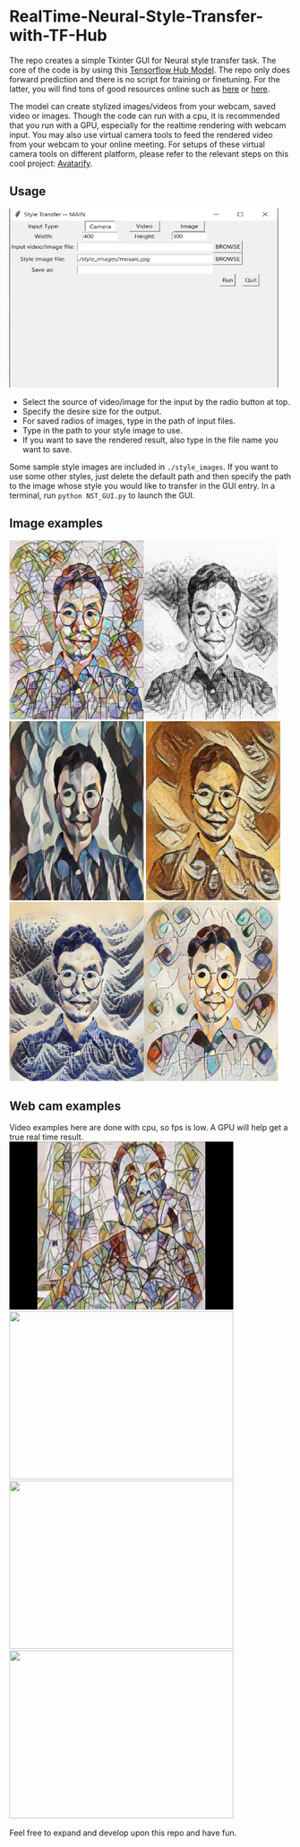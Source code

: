 # RealTime-Neural-Style-Transfer-with-TF-Hub

The repo creates a simple Tkinter GUI for Neural style transfer task. The core of the code is by
using this [Tensorflow Hub Model](https://tfhub.dev/google/magenta/arbitrary-image-stylization-v1-256/2). The repo
only does forward prediction and there is no script for training or finetuning. For the latter, you will find tons of 
good resources online such as [here](https://www.tensorflow.org/tutorials/generative/style_transfer) or [here](https://keras.io/examples/generative/neural_style_transfer/).

The model can create stylized images/videos from your webcam, saved video or images. Though the code can run with a cpu, it is recommended 
that you run with a GPU, especially for the realtime rendering with webcam input. You may also use virtual camera tools to feed the rendered 
video from your webcam to your online meeting. For setups of these virtual camera tools on different platform, please refer to the relevant
steps on this cool project: [Avatarify](https://github.com/alievk/avatarify).

## Usage
<img src = './Samples/layout.png' height="320" width="480">   

* Select the source of video/image for the input by the radio button at top.    
* Specify the desire size for the output.    
* For saved radios of images, type in the path of input files.    
* Type in the path to your style image to use.    
* If you want to save the rendered result, also type in the file name you want to save.    

Some sample style images are included in `./style_images`. If you want to use some other styles, just 
delete the default path and then specify the path to the image whose style you would like to transfer in the GUI entry.
In a terminal, run `python NST_GUI.py` to launch the GUI.  

## Image examples
<img src = './Samples/tt.png' height="320" width="240"><img src = './Samples/tt1.jpg' height="320" width="240">
<img src = './Samples/tt2.jpg' height="320" width="240">   <img src = './Samples/tt3.jpg' height="320" width="240">
<img src = './Samples/tt4.jpg' height="320" width="240"><img src = './Samples/tt6.png' height="320" width="240">
## Web cam examples
Video examples here are done with cpu, so fps is low. A GPU will help get a true real time result.  
<img src="/Samples/v1.gif" width="400" height="300">
<img src="/Samples/v2.gif" width="400" height="300">  
<img src="/Samples/v3.gif" width="400" height="300">
<img src="/Samples/v4.gif" width="400" height="300">  

Feel free to expand and develop upon this repo and have fun.
